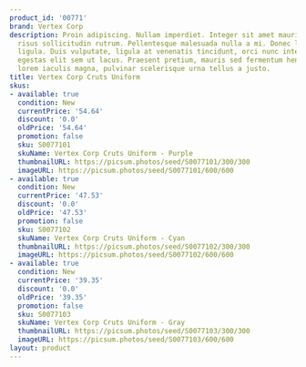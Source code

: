 ```yaml
---
product_id: '00771'
brand: Vertex Corp
description: Proin adipiscing. Nullam imperdiet. Integer sit amet mauris imperdiet
  risus sollicitudin rutrum. Pellentesque malesuada nulla a mi. Donec laoreet dapibus
  ligula. Duis vulputate, ligula at venenatis tincidunt, orci nunc interdum leo, ac
  egestas elit sem ut lacus. Praesent pretium, mauris sed fermentum hendrerit, nulla
  lorem iaculis magna, pulvinar scelerisque urna tellus a justo.
title: Vertex Corp Cruts Uniform
skus:
- available: true
  condition: New
  currentPrice: '54.64'
  discount: '0.0'
  oldPrice: '54.64'
  promotion: false
  sku: S0077101
  skuName: Vertex Corp Cruts Uniform - Purple
  thumbnailURL: https://picsum.photos/seed/S0077101/300/300
  imageURL: https://picsum.photos/seed/S0077101/600/600
- available: true
  condition: New
  currentPrice: '47.53'
  discount: '0.0'
  oldPrice: '47.53'
  promotion: false
  sku: S0077102
  skuName: Vertex Corp Cruts Uniform - Cyan
  thumbnailURL: https://picsum.photos/seed/S0077102/300/300
  imageURL: https://picsum.photos/seed/S0077102/600/600
- available: true
  condition: New
  currentPrice: '39.35'
  discount: '0.0'
  oldPrice: '39.35'
  promotion: false
  sku: S0077103
  skuName: Vertex Corp Cruts Uniform - Gray
  thumbnailURL: https://picsum.photos/seed/S0077103/300/300
  imageURL: https://picsum.photos/seed/S0077103/600/600
layout: product
---
```


